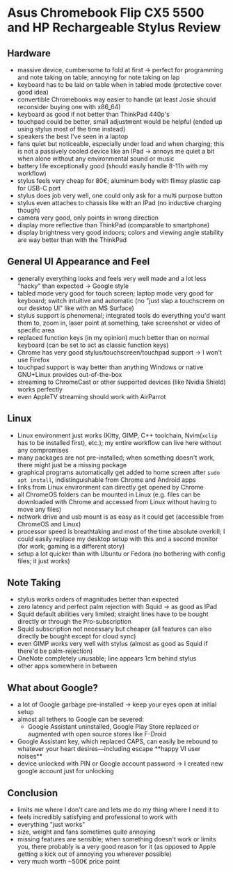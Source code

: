 # Asus Chromebook Flip CX5 5500 and HP Rechargeable Stylus Review

## Hardware

- massive device, cumbersome to fold at first -> perfect for programming and note taking on table; annoying for note taking on lap
- keyboard has to be laid on table when in tabled mode (protective cover good idea)
- convertible Chromebooks way easier to handle (at least Josie should reconsider buying one with x86_64)
- keyboard as good if not better than ThinkPad 440p's
- touchpad could be better, small adjustment would be helpful (ended up using stylus most of the time instead)
- speakers the best I've seen in a laptop
- fans quiet but noticeable, especially under load and when charging; this is not a passively cooled device like an IPad -> annoys me quiet a bit when alone without any environmental sound or music
- battery life exceptionally good (should easily handle 8-11h with my workflow)
- stylus feels very cheap for 80€; aluminum body with flimsy plastic cap for USB-C port
- stylus does job very well, one could only ask for a multi purpose button
- stylus even attaches to chassis like with an IPad (no inductive charging though)
- camera very good, only points in wrong direction
- display more reflective than ThinkPad (comparable to smartphone)
- display brightness very good indoors; colors and viewing angle stability are way better than with the ThinkPad

## General UI Appearance and Feel

- generally everything looks and feels very well made and a lot less "hacky" than expected -> Google style
- tabled mode very good for touch screen; laptop mode very good for keyboard; switch intuitive and automatic (no "just slap a touchscreen on our desktop UI" like with an MS Surface)
- stylus support is phenomenal; integrated tools do everything you'd want them to, zoom in, laser point at something, take screenshot or video of specific area
- replaced function keys (in my opinion) much better than on normal keyboard (can be set to act as classic function keys)
- Chrome has very good stylus/touchscreen/touchpad support -> I won't use Firefox
- touchpad support is way better than anything Windows or native GNU+Linux provides out-of-the-box
- streaming to ChromeCast or other supported devices (like Nvidia Shield) works perfectly
- even AppleTV streaming should work with AirParrot

## Linux

- Linux environment just works (Kitty, GIMP, C++ toolchain, Nvim(`xclip` has to be installed first), etc.); my entire workflow can live here without any compromises
- many packages are not pre-installed; when something doesn't work, there might just be a missing package
- graphical programs automatically get added to home screen after `sudo apt install`, indistinguishable from Chrome and Android apps
- links from Linux environment can directly get opened by Chrome
- all ChromeOS folders can be mounted in Linux (e.g. files can be downloaded with Chrome and accessed from Linux without having to move any files)
- network drive and usb mount is as easy as it could get (accessible from ChromeOS and Linux)
- processor speed is breathtaking and most of the time absolute overkill; I could easily replace my desktop setup with this and a second monitor (for work; gaming is a different story)
- setup a lot quicker than with Ubuntu or Fedora (no bothering with config files; it just works)

## Note Taking

- stylus works orders of magnitudes better than expected
- zero latency and perfect palm rejection with Squid -> as good as IPad
- Squid default abilities very limited; straight lines have to be bought directly or through the Pro-subscription
- Squid subscription not necessary but cheaper (all features can also directly be bought except for cloud sync)
- even GIMP works very well with stylus (almost as good as Squid if there'd be palm-rejection)
- OneNote completely unusable; line appears 1cm behind stylus
- other apps somewhere in between

## What about Google?

- a lot of Google garbage pre-installed -> keep your eyes open at initial setup
- almost all tethers to Google can be severed:
    - Google Assistant uninstalled, Google Play Store replaced or augmented with open source stores like F-Droid
- Google Assistant key, which replaced CAPS, can easily be rebound to whatever your heart desires—including escape \*\*happy VI user noises\*\*
- device unlocked with PIN or Google account password -> I created new google account just for unlocking

## Conclusion

- limits me where I don't care and lets me do my thing where I need it to
- feels incredibly satisfying and professional to work with
- everything "just works"
- size, weight and fans sometimes quite annoying
- missing features are sensible; when something doesn't work or limits you, there probably is a very good reason for it (as opposed to Apple getting a kick out of annoying you wherever possible)
- very much worth ~500€ price point
